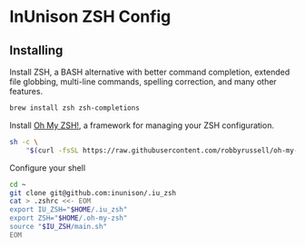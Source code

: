 # InUnison ZSH Config

## Installing

Install ZSH, a BASH alternative with better command completion,
extended file globbing, multi-line commands, spelling correction,
and many other features.
```bash
brew install zsh zsh-completions
```

Install [Oh My ZSH!](http://ohmyz.sh/), a framework for managing your ZSH configuration.
```bash
sh -c \
    "$(curl -fsSL https://raw.githubusercontent.com/robbyrussell/oh-my-zsh/master/tools/install.sh)"
```

Configure your shell
```bash
cd ~
git clone git@github.com:inunison/.iu_zsh
cat > .zshrc <<- EOM
export IU_ZSH="$HOME/.iu_zsh"
export ZSH="$HOME/.oh-my-zsh"
source "$IU_ZSH/main.sh"
EOM
```
